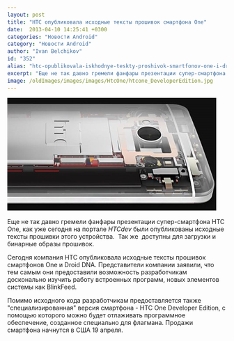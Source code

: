 ```yaml
---
layout: post
title: "HTC опубликовала исходные текcты прошивок смартфона One"
date:  2013-04-10 14:25:41 +0300
categories: "Новости Android"
category: "Новости Android"
author: "Ivan Belchikov"
id: "352"
alias: "htc-opublikovala-iskhodnye-teskty-proshivok-smartfonov-one-i-droid-dna"
excerpt: "Еще не так давно гремели фанфары презентации супер-смартфона HTC One, как уже сегодня на портале <em>HTCdev</em> были опубликованы исходные тексты прошивки этого устройства.  Так же  доступны для загрузки и бинарные образы прошивок."
image: /oldImages/images/images/HtcOne/htcone_DeveloperEdition.jpg
---
```

<img src="/oldImages/images/images/HtcOne/htcone_DeveloperEdition.jpg" alt="HTC One Developer Edition" />

Еще не так давно гремели фанфары презентации супер-смартфона HTC One, как уже сегодня на портале <em>HTCdev</em> были опубликованы исходные тексты прошивки этого устройства.  Так же  доступны для загрузки и бинарные образы прошивок.


Сегодня компания HTC опубликовала исходные тексты прошивок смартфонов One и Droid DNA. Представители компании заявили, что тем самым они предоставили возможность разработчикам досконально изучить работу встроенных программ, новых элементов системы как BlinkFeed.

Помимо исходного кода разработчикам предоставляется также "специализированная" версия смартфона - HTC One Developer Edition, с помощью которого можно будет отлаживать программное обеспечение, созданное специально для флагмана. Продажи смартфона начнутся в США 19 апреля.
